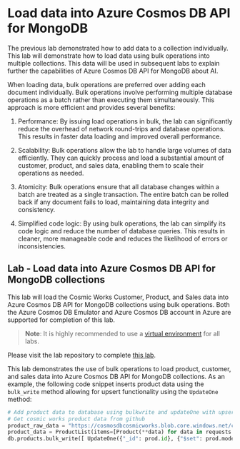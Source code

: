 # Load data into Azure Cosmos DB API for MongoDB

The previous lab demonstrated how to add data to a collection individually. This lab will demonstrate how to load data using bulk operations into multiple collections. This data will be used in subsequent labs to explain further the capabilities of Azure Cosmos DB API for MongoDB about AI.

When loading data, bulk operations are preferred over adding each document individually. Bulk operations involve performing multiple database operations as a batch rather than executing them simultaneously. This approach is more efficient and provides several benefits:

1. Performance: By issuing load operations in bulk, the lab can significantly reduce the overhead of network round-trips and database operations. This results in faster data loading and improved overall performance.

2. Scalability: Bulk operations allow the lab to handle large volumes of data efficiently. They can quickly process and load a substantial amount of customer, product, and sales data, enabling them to scale their operations as needed.

3. Atomicity: Bulk operations ensure that all database changes within a batch are treated as a single transaction. The entire batch can be rolled back if any document fails to load, maintaining data integrity and consistency.

4. Simplified code logic: By using bulk operations, the lab can simplify its code logic and reduce the number of database queries. This results in cleaner, more manageable code and reduces the likelihood of errors or inconsistencies.

## Lab - Load data into Azure Cosmos DB API for MongoDB collections

This lab will load the Cosmic Works Customer, Product, and Sales data into Azure Cosmos DB API for MongoDB collections using bulk operations. Both the Azure Cosmos DB Emulator and Azure Cosmos DB account in Azure are supported for completion of this lab.

>**Note**: It is highly recommended to use a [virtual environment](https://python.land/virtual-environments/virtualenv) for all labs.

Please visit the lab repository to complete [this lab](https://github.com/solliancenet/cosmos-db-openai-python-dev-guide-labs/blob/main/lab_2_load_data.ipynb).

This lab demonstrates the use of bulk operations to load product, customer, and sales data into Azure Cosmos DB API for MongoDB collections. As an example, the following code snippet inserts product data using the `bulk_write` method allowing for upsert functionality using the `UpdateOne` method:

```python
# Add product data to database using bulkwrite and updateOne with upsert
# Get cosmic works product data from github
product_raw_data = "https://cosmosdbcosmicworks.blob.core.windows.net/cosmic-works-small/product.json"
product_data = ProductList(items=[Product(**data) for data in requests.get(product_raw_data).json()])
db.products.bulk_write([ UpdateOne({"_id": prod.id}, {"$set": prod.model_dump(by_alias=True)}, upsert=True) for prod in product_data.items])
```
